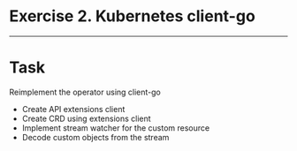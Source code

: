 <!-- .slide: data-background-image="/layout/img/city_skyline_buildings_2.svg" data-background-size="50% 50%" data-background-position="bottom" -->
# Exercise 2. Kubernetes client-go

---

# Task

Reimplement the operator using client-go

- Create API extensions client
- Create CRD using extensions client
- Implement stream watcher for the custom resource
- Decode custom objects from the stream

